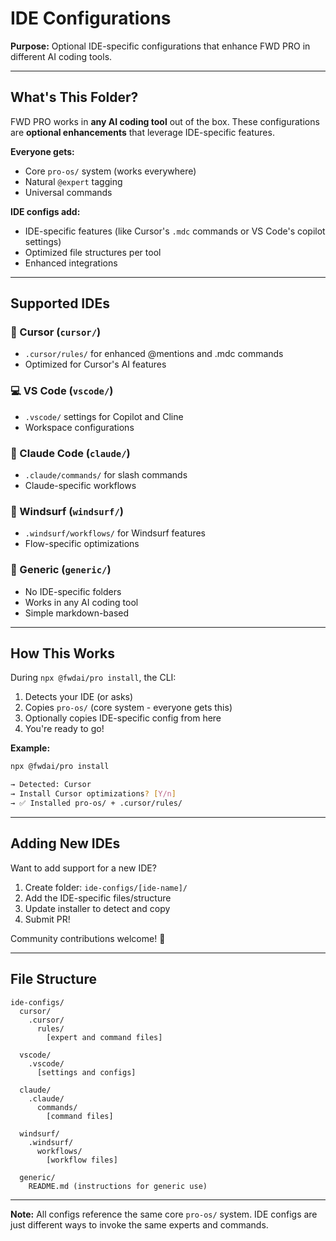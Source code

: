 # IDE Configurations

**Purpose:** Optional IDE-specific configurations that enhance FWD PRO in different AI coding tools.

---

## What's This Folder?

FWD PRO works in **any AI coding tool** out of the box. These configurations are **optional enhancements** that leverage IDE-specific features.

**Everyone gets:**
- Core `pro-os/` system (works everywhere)
- Natural `@expert` tagging
- Universal commands

**IDE configs add:**
- IDE-specific features (like Cursor's `.mdc` commands or VS Code's copilot settings)
- Optimized file structures per tool
- Enhanced integrations

---

## Supported IDEs

### 🎯 Cursor (`cursor/`)
- `.cursor/rules/` for enhanced @mentions and .mdc commands
- Optimized for Cursor's AI features

### 💻 VS Code (`vscode/`)
- `.vscode/` settings for Copilot and Cline
- Workspace configurations

### 🤖 Claude Code (`claude/`)
- `.claude/commands/` for slash commands
- Claude-specific workflows

### 🌊 Windsurf (`windsurf/`)
- `.windsurf/workflows/` for Windsurf features
- Flow-specific optimizations

### 📝 Generic (`generic/`)
- No IDE-specific folders
- Works in any AI coding tool
- Simple markdown-based

---

## How This Works

During `npx @fwdai/pro install`, the CLI:

1. Detects your IDE (or asks)
2. Copies `pro-os/` (core system - everyone gets this)
3. Optionally copies IDE-specific config from here
4. You're ready to go!

**Example:**
```bash
npx @fwdai/pro install

→ Detected: Cursor
→ Install Cursor optimizations? [Y/n]
→ ✅ Installed pro-os/ + .cursor/rules/
```

---

## Adding New IDEs

Want to add support for a new IDE? 

1. Create folder: `ide-configs/[ide-name]/`
2. Add the IDE-specific files/structure
3. Update installer to detect and copy
4. Submit PR!

Community contributions welcome! 🎉

---

## File Structure

```
ide-configs/
  cursor/
    .cursor/
      rules/
        [expert and command files]
  
  vscode/
    .vscode/
      [settings and configs]
  
  claude/
    .claude/
      commands/
        [command files]
  
  windsurf/
    .windsurf/
      workflows/
        [workflow files]
  
  generic/
    README.md (instructions for generic use)
```

---

**Note:** All configs reference the same core `pro-os/` system. IDE configs are just different ways to invoke the same experts and commands.

